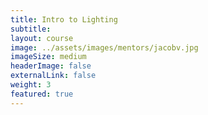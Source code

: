 ```yaml
---
title: Intro to Lighting
subtitle:
layout: course
image: ../assets/images/mentors/jacobv.jpg
imageSize: medium
headerImage: false
externalLink: false
weight: 3
featured: true
---
```

